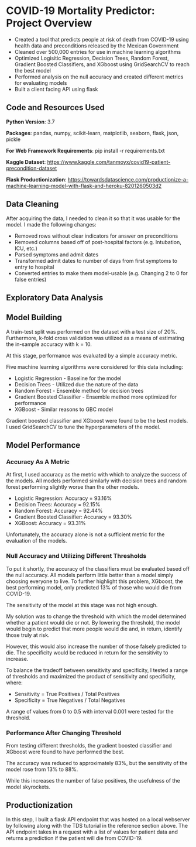 # COVID-19 Mortality Predictor: Project Overview

* Created a tool that predicts people at risk of death from COVID-19 using health data and preconditions released by the Mexican Government
* Cleaned over 500,000 entries for use in machine learning algorithms
* Optimized Logisitic Regression, Decision Trees, Random Forest, Gradient Boosted Classifiers, and XGboost using GridSearchCV to reach the best model
* Performed analysis on the null accuracy and created different metrics for evaluating models
* Built a client facing API using flask

## Code and Resources Used
<strong>Python Version</strong>: 3.7

<strong>Packages</strong>: pandas, numpy, scikit-learn, matplotlib, seaborn, flask, json, pickle

<strong>For Web Framework Requirements</strong>: pip install -r requirements.txt

<strong>Kaggle Dataset</strong>: https://www.kaggle.com/tanmoyx/covid19-patient-precondition-dataset

<strong>Flask Productionization</strong>: https://towardsdatascience.com/productionize-a-machine-learning-model-with-flask-and-heroku-8201260503d2

## Data Cleaning

After acquiring the data, I needed to clean it so that it was usable for the model. I made the following changes:

* Removed rows without clear indicators for answer on preconditions
* Removed columns based off of post-hospital factors (e.g. Intubation, ICU, etc.)
* Parsed symptoms and admit dates
* Transformed admit dates to number of days from first symptoms to entry to hospital
* Converted entries to make them model-usable (e.g. Changing 2 to 0 for false entries)

## Exploratory Data Analysis

## Model Building

A train-test split was performed on the dataset with a test size of 20%. Furthermore, k-fold cross validation was utilized as a means of estimating the in-sample accuracy with k = 10. 

At this stage, performance was evaluated by a simple accuracy metric.

Five machine learning algorithms were considered for this data including:

* Logistic Regression - Baseline for the model
* Decision Trees - Utilized due the nature of the data
* Random Forest - Ensemble method for decision trees
* Gradient Boosted Classifier - Ensemble method more optimized for performance
* XGBoost - Similar reasons to GBC model

Gradient boosted classifier and XGboost were found to be the best models. I used GridSearchCV to tune the hyperparameters of the model.

## Model Performance

### Accuracy As A Metric

At first, I used accuracy as the metric with which to analyze the success of the models. All models performed similarly with decision trees and random forest performing slightly worse than the other models. 

* Logistic Regression: Accuracy = 93.16%
* Decision Trees: Accuracy = 92.15%
* Random Forest: Accuracy = 92.44%
* Gradient Boosted Classifier: Accuracy = 93.30%
* XGBoost: Accuracy = 93.31%

Unfortunately, the accuracy alone is not a sufficient metric for the evaluation of the models.


### Null Accuracy and Utilizing Different Thresholds

To put it shortly, the accuracy of the classifiers must be evaluated based off the null accuracy. All models perform little better than a model simply choosing everyone to live. To further highlight this problem, XGboost, the best performing model, only predicted 13% of those who would die from COVID-19. 

The sensitivity of the model at this stage was not high enough.

My solution was to change the threshold with which the model determined whether a patient would die or not. By lowering the threshold, the model would begin to predict that more people would die and, in return, identify those truly at risk.

However, this would also increase the number of those falsely predicted to die. The specificity would be reduced in return for the sensitivity to increase.

To balance the tradeoff between sensitivity and specificity, I tested a range of thresholds and maximized the product of sensitivity and specificity, where:

* Sensitivity = True Positives / Total Positives
* Specificity = True Negatives / Total Negatives

A range of values from 0 to 0.5 with interval 0.001 were tested for the threshold.

### Performance After Changing Threshold

From testing different thresholds, the gradient boosted classifier and XGboost were found to have performed the best.

The accuracy was reduced to approximately 83%, but the sensitivity of the model rose from 13% to 88%.

While this increases the number of false positives, the usefulness of the model skyrockets.

## Productionization

In this step, I built a flask API endpoint that was hosted on a local webserver by following along with the TDS tutorial in the reference section above. The API endpoint takes in a request with a list of values for patient data and returns a prediction if the patient will die from COVID-19.
